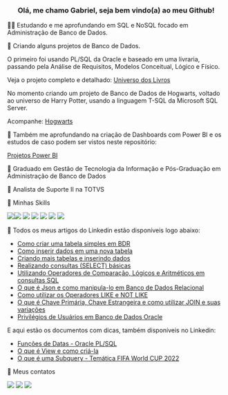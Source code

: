 <h3 align="center">Olá, me chamo Gabriel, seja bem vindo(a) ao meu Github!</h3>
 
🧑‍💻 Estudando e me aprofundando em SQL e NoSQL focado em Administração de Banco de Dados.

🔭 Criando alguns projetos de Banco de Dados.

O primeiro foi usando PL/SQL da Oracle e baseado em uma livraria, passando pela Análise de Requisitos, Modelos Conceitual, Lógico e Físico.

Veja o projeto completo e detalhado: [Universo dos Livros](https://github.com/GabrielSQL2022/projeto-livraria)

No momento criando um projeto de Banco de Dados de Hogwarts, voltado ao universo de Harry Potter, usando a linguagem T-SQL da Microsoft SQL Server.

Acompanhe: [Hogwarts](https://github.com/GabrielSQL2022/projeto_hogwarts_tsql)

🔭 Também me aprofundando na criação de Dashboards com Power BI e os estudos de caso podem ser vistos neste repositório: 

[Projetos Power BI](https://github.com/GabrielSQL2022/FirstProj_PowerBI)

📖 Graduado em Gestão de Tecnologia da Informação e Pós-Graduação em Administração de Banco de Dados

💼 Analista de Suporte II na TOTVS

🎯 Minhas Skills

<img src ="https://img.shields.io/badge/Oracle-F80000?style=for-the-badge&logo=oracle&logoColor=black"/><img src ="https://img.shields.io/badge/PLSQL-F80000?style=for-the-badge&logo=oracle&logoColor=black"/> <img src ="https://img.shields.io/badge/Microsoft%20SQL%20Server-CC2927?style=for-the-badge&logo=microsoft%20sql%20server&logoColor=white"/>
<img src ="https://img.shields.io/badge/MySQL-005C84?style=for-the-badge&logo=mysql&logoColor=white"/>
<img src ="https://img.shields.io/badge/Google%20Sheets-34A853?style=for-the-badge&logo=google-sheets&logoColor=white"/>
<img src ="https://img.shields.io/badge/Microsoft_Excel-217346?style=for-the-badge&logo=microsoft-excel&logoColor=white"/>
<img src ="https://img.shields.io/badge/PowerBI-F2C811?style=for-the-badge&logo=Power%20BI&logoColor=white"/>

🌱 Todos os meus artigos do Linkedin estão disponíveis logo abaixo:

 - [Como criar uma tabela simples em BDR](https://www.linkedin.com/pulse/como-criar-uma-tabela-simples-em-bdr-descomplica-leite-angelo-neiva)
 - [Como inserir dados em uma nova tabela](https://www.linkedin.com/pulse/como-inserir-dados-em-uma-nova-tabela-descomplica-gabriel)
 - [Criando mais tabelas e inserindo dados](https://www.linkedin.com/pulse/criando-mais-tabelas-e-inserindo-dados-descomplica-gabriel)
 - [Realizando consultas (SELECT) básicas](https://www.linkedin.com/pulse/realizando-consultas-select-b%C3%A1sicas-descomplica-leite-angelo-neiva-1f)
 - [Utilizando Operadores de Comparação, Lógicos e Aritméticos em consultas SQL](https://www.linkedin.com/pulse/utilizando-operadores-de-compara%C3%A7%C3%A3o-l%C3%B3gicos-e-em-sql-gabriel/)
 - [O que é Json e como manipula-lo em Banco de Dados Relacional](https://www.linkedin.com/pulse/o-que-%C3%A9-json-e-como-manipula-lo-em-banco-de-dados-gabriel)
 - [Como utilizar os Operadores LIKE e NOT LIKE](https://www.linkedin.com/pulse/como-utilizar-os-operadores-like-e-descomplica-leite-angelo-neiva)
 - [O que é Chave Primária, Chave Estrangeira e como utilizar JOIN e suas variações](https://www.linkedin.com/pulse/o-que-%C3%A9-chave-prim%C3%A1ria-estrangeira-e-como-utilizar-gabriel)
 - [Privilégios de Usuários em Banco de Dados Oracle](https://www.linkedin.com/pulse/privil%25C3%25A9gios-de-usu%25C3%25A1rios-em-banco-dados-oracle-leite-angelo-neiva/?published=t&trackingId=m1myK2EOS%2Fis%2BzKHi7cOFw%3D%3D)

E aqui estão os documentos com dicas, também disponíveis no Linkedin:

- [Funções de Datas - Oracle PL/SQL](https://www.linkedin.com/posts/gabriel-l-a-neiva_fun%C3%A7%C3%B5es-de-data-plsql-gabriel-leite-activity-6963092579252908032-zORc?utm_source=linkedin_share&utm_medium=android_app)
 - [O que é View e como criá-la](https://www.linkedin.com/posts/gabriel-l-a-neiva_o-que-%C3%A9-uma-view-e-como-cri%C3%A1-la-activity-6974048621788827648-Lz9e?utm_source=share&utm_medium=member_desktop)
 - [O que é uma Subquery - Temática FIFA World CUP 2022](https://www.linkedin.com/posts/gabriel-l-a-neiva_qatar-sql-subquery-activity-6983567598210691072-l3Mq?utm_source=share&utm_medium=member_desktop)

📧 Meus contatos

[<img src="https://img.shields.io/badge/linkedin-%230077B5.svg?&style=for-the-badge&logo=linkedin&logoColor=white" />](https://www.linkedin.com/in/gabriel-l-a-neiva/)
[<img src = "https://img.shields.io/badge/instagram-%23E4405F.svg?&style=for-the-badge&logo=instagram&logoColor=white">](https://www.instagram.com/gabrielneiva26/)
[<img src="https://img.shields.io/badge/Gmail-D14836?style=for-the-badge&logo=gmail&logoColor=white"/>](mailto:gabrielleite.26@gmail.com)
